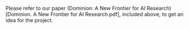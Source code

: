 Please refer to our paper (Dominion: A New Frontier for AI Research)[Dominion. A New Frontier for AI Research.pdf], included above, to get an idea for the project.

